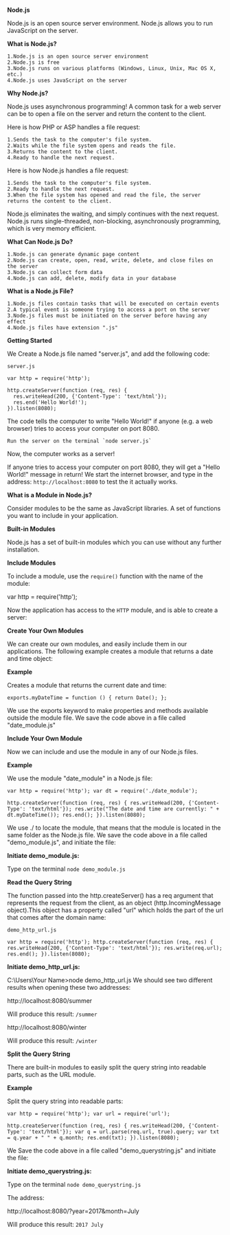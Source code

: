 
**Node.js**

Node.js is an open source server environment. Node.js allows you to run JavaScript on the server.

**What is Node.js?**

	1.Node.js is an open source server environment
	2.Node.js is free
	3.Node.js runs on various platforms (Windows, Linux, Unix, Mac OS X, etc.)
	4.Node.js uses JavaScript on the server

**Why Node.js?**

Node.js uses asynchronous programming!
A common task for a web server can be to open a file on the server and return the content to the client.

Here is how PHP or ASP handles a file request:

	1.Sends the task to the computer's file system.
	2.Waits while the file system opens and reads the file.
	3.Returns the content to the client.
	4.Ready to handle the next request.

Here is how Node.js handles a file request:

	1.Sends the task to the computer's file system.
	2.Ready to handle the next request.
	3.When the file system has opened and read the file, the server returns the content to the client.

Node.js eliminates the waiting, and simply continues with the next request. Node.js runs single-threaded, non-blocking, asynchronously programming, which is very memory efficient.

**What Can Node.js Do?**

	1.Node.js can generate dynamic page content
	2.Node.js can create, open, read, write, delete, and close files on the server
	3.Node.js can collect form data
	4.Node.js can add, delete, modify data in your database

**What is a Node.js File?**

	1.Node.js files contain tasks that will be executed on certain events
	2.A typical event is someone trying to access a port on the server
	3.Node.js files must be initiated on the server before having any effect
	4.Node.js files have extension ".js"

**Getting Started**

We Create a Node.js file named "server.js", and add the following code:

`server.js`

	var http = require('http');

	http.createServer(function (req, res) {
	  res.writeHead(200, {'Content-Type': 'text/html'});
	  res.end('Hello World!');
	}).listen(8080);

The code tells the computer to write "Hello World!" if anyone (e.g. a web browser) tries to access your computer on port 8080.

	Run the server on the terminal `node server.js`

Now, the computer works as a server!

If anyone tries to access your computer on port 8080, they will get a "Hello World!" message in return!
We start the internet browser, and type in the address: `http://localhost:8080` to test the it actually works.


**What is a Module in Node.js?**

Consider modules to be the same as JavaScript libraries. A set of functions you want to include in your application.

**Built-in Modules**

Node.js has a set of built-in modules which you can use without any further installation.


**Include Modules**

To include a module, use the `require()` function with the name of the module:

var http = require('http');

Now the application has access to the `HTTP` module, and is able to create a server:

**Create Your Own Modules**

We can create our own modules, and easily include them in our applications. The following example creates a module that returns a date and time object:

**Example**

Creates a module that returns the current date and time:

`exports.myDateTime = function () {
  return Date();
};`

We use the exports keyword to make properties and methods available outside the module file.
We save the code above in a file called "date_module.js"


**Include Your Own Module**

Now we can include and use the module in any of our Node.js files.

**Example**

We use the module "date_module" in a Node.js file:

`var http = require('http');
var dt = require('./date_module');`

`http.createServer(function (req, res) {
  res.writeHead(200, {'Content-Type': 'text/html'});
  res.write("The date and time are currently: " + dt.myDateTime());
  res.end();
}).listen(8080);`

We use ./ to locate the module, that means that the module is located in the same folder as the Node.js file.
We save the code above in a file called "demo_module.js", and initiate the file:

**Initiate demo_module.js:**

Type on the terminal `node demo_module.js`


**Read the Query String**

The function passed into the http.createServer() has a req argument that represents the request from the client, as an object (http.IncomingMessage object).This object has a property called "url" which holds the part of the url that comes after the domain name:

`demo_http_url.js`

`var http = require('http');
http.createServer(function (req, res) {
  res.writeHead(200, {'Content-Type': 'text/html'});
  res.write(req.url);
  res.end();
}).listen(8080);`

**Initiate demo_http_url.js:**

C:\Users\Your Name>node demo_http_url.js
We should see two different results when opening these two addresses:

http://localhost:8080/summer

Will produce this result: `/summer`

http://localhost:8080/winter

Will produce this result: `/winter`


**Split the Query String**

There are built-in modules to easily split the query string into readable parts, such as the URL module.

**Example**

Split the query string into readable parts:

`var http = require('http');
var url = require('url');`

`http.createServer(function (req, res) {
  res.writeHead(200, {'Content-Type': 'text/html'});
  var q = url.parse(req.url, true).query;
  var txt = q.year + " " + q.month;
  res.end(txt);
}).listen(8080);`

We Save the code above in a file called "demo_querystring.js" and initiate the file:

**Initiate demo_querystring.js:**

Type on the terminal `node demo_querystring.js`

The address:

http://localhost:8080/?year=2017&month=July

Will produce this result: `2017 July`

